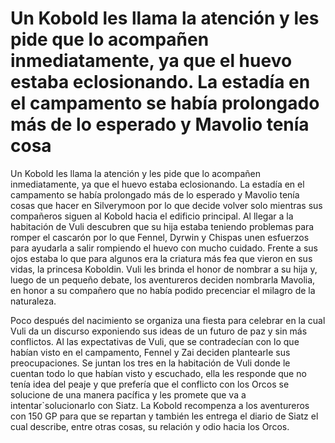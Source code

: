 # Un Kobold les llama la atención y les pide que lo acompañen inmediatamente, ya que el huevo estaba eclosionando. La estadía en el campamento se había prolongado más de lo esperado y Mavolio tenía cosa

Un Kobold les llama la atención y les pide que lo acompañen inmediatamente, ya que el huevo estaba eclosionando. La estadía en el campamento se había prolongado más de lo esperado y Mavolio tenía cosas que hacer en Silverymoon por lo que decide volver solo mientras sus compañeros siguen al Kobold hacia el edificio principal. Al llegar a la habitación de Vuli descubren que su hija estaba teniendo problemas para romper el cascarón por lo que Fennel, Dyrwin y Chispas unen esfuerzos para ayudarla a salir rompiendo el huevo con mucho cuidado. Frente a sus ojos estaba lo que para algunos era la criatura más fea que vieron en sus vidas, la princesa Koboldin. Vuli les brinda el honor de nombrar a su hija y, luego de un pequeño debate, los aventureros deciden nombrarla Mavolia, en honor a su compañero que no había podido precenciar el milagro de la naturaleza.

Poco después del nacimiento se organiza una fiesta para celebrar en la cual Vuli da un discurso exponiendo sus ideas de un futuro de paz y sin más conflictos. Al las expectativas de Vuli, que se contradecían con lo que habían visto en el campamento, Fennel y Zai deciden plantearle sus preocupaciones. Se juntan los tres en la habitación de Vuli donde le cuentan todo lo que habían visto y escuchado, ella les responde que no tenía idea del peaje y que prefería que el conflicto con los Orcos se solucione de una manera pacífica y les promete que va a intentar`solucionarlo con Siatz. La Kobold recompenza a los aventureros con 150 GP para que se repartan y también les entrega el diario de Siatz el cual describe, entre otras cosas, su relación y odio hacia los Orcos.

